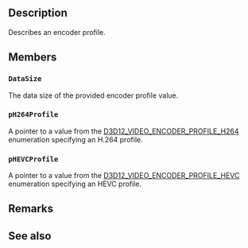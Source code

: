 ## Description

Describes an encoder profile.

## Members

### `DataSize`

The data size of the provided encoder profile value.

### `pH264Profile`

A pointer to a value from the [D3D12_VIDEO_ENCODER_PROFILE_H264](https://learn.microsoft.com/windows/win32/api/d3d12video/ne-d3d12video-d3d12_video_encoder_profile_h264) enumeration specifying an H.264 profile.

### `pHEVCProfile`

A pointer to a value from the [D3D12_VIDEO_ENCODER_PROFILE_HEVC](https://learn.microsoft.com/windows/win32/api/d3d12video/ne-d3d12video-d3d12_video_encoder_profile_hevc) enumeration specifying an HEVC profile.

## Remarks

## See also